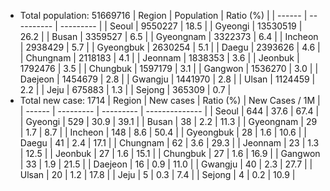 - Total population: 51669716
  | Region | Population | Ratio (%) |
  | ------ | ---------- | --------- |
  | Seoul | 9550227 | 18.5 |
  | Gyeongi | 13530519 | 26.2 |
  | Busan | 3359527 | 6.5 |
  | Gyeongnam | 3322373 | 6.4 |
  | Incheon | 2938429 | 5.7 |
  | Gyeongbuk | 2630254 | 5.1 |
  | Daegu | 2393626 | 4.6 |
  | Chungnam | 2118183 | 4.1 |
  | Jeonnam | 1838353 | 3.6 |
  | Jeonbuk | 1792476 | 3.5 |
  | Chungbuk | 1597179 | 3.1 |
  | Gangwon | 1536270 | 3.0 |
  | Daejeon | 1454679 | 2.8 |
  | Gwangju | 1441970 | 2.8 |
  | Ulsan | 1124459 | 2.2 |
  | Jeju | 675883 | 1.3 |
  | Sejong | 365309 | 0.7 |
- Total new case: 1714
  | Region | New cases | Ratio (%) | New Cases / 1M |
  | ------ | --------- | --------- | -------------- |
  | Seoul | 644 | 37.6 | 67.4 |
  | Gyeongi | 529 | 30.9 | 39.1 |
  | Busan | 38 | 2.2 | 11.3 |
  | Gyeongnam | 29 | 1.7 | 8.7 |
  | Incheon | 148 | 8.6 | 50.4 |
  | Gyeongbuk | 28 | 1.6 | 10.6 |
  | Daegu | 41 | 2.4 | 17.1 |
  | Chungnam | 62 | 3.6 | 29.3 |
  | Jeonnam | 23 | 1.3 | 12.5 |
  | Jeonbuk | 27 | 1.6 | 15.1 |
  | Chungbuk | 27 | 1.6 | 16.9 |
  | Gangwon | 33 | 1.9 | 21.5 |
  | Daejeon | 16 | 0.9 | 11.0 |
  | Gwangju | 40 | 2.3 | 27.7 |
  | Ulsan | 20 | 1.2 | 17.8 |
  | Jeju | 5 | 0.3 | 7.4 |
  | Sejong | 4 | 0.2 | 10.9 |
